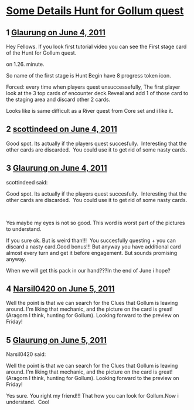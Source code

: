 # [ Some Details Hunt for Gollum quest](https://community.fantasyflightgames.com/topic/47857-some-details-hunt-for-gollum-quest/)

## 1 [Glaurung on June 4, 2011](https://community.fantasyflightgames.com/topic/47857-some-details-hunt-for-gollum-quest/?do=findComment&comment=479989)

Hey Fellows. If you look first tutorial video you can see the First stage card of the Hunt for Gollum quest.




on 1.26. minute.

So name of the first stage is Hunt Begin have 8 progress token icon.

Forced: every time when players quest unsuccessefully, The first player look at the 3 top cards of encounter deck.Reveal and add 1 of those card to the staging area and discard other 2 cards.

Looks like is same difficult as a River quest from Core set and i like it.

## 2 [scottindeed on June 4, 2011](https://community.fantasyflightgames.com/topic/47857-some-details-hunt-for-gollum-quest/?do=findComment&comment=480073)

Good spot. Its actually if the players quest succesfully.  Interesting that the other cards are discarded.  You could use it to get rid of some nasty cards.

## 3 [Glaurung on June 4, 2011](https://community.fantasyflightgames.com/topic/47857-some-details-hunt-for-gollum-quest/?do=findComment&comment=480128)

scottindeed said:

Good spot. Its actually if the players quest succesfully.  Interesting that the other cards are discarded.  You could use it to get rid of some nasty cards.



 

Yes maybe my eyes is not so good. This word is worst part of the pictures to understand.

If you sure ok. But is weird than!!!  You succesfully questing + you can discard a nasty card.Good bonus!!! But anyway you have additional card almost every turn and get it before engagement. But sounds promising anyway.

When we will get this pack in our hand???In the end of June i hope?

## 4 [Narsil0420 on June 5, 2011](https://community.fantasyflightgames.com/topic/47857-some-details-hunt-for-gollum-quest/?do=findComment&comment=480356)

Well the point is that we can search for the Clues that Gollum is leaving around. I'm liking that mechanic, and the picture on the card is great! (Aragorn I think, hunting for Gollum). Looking forward to the preview on Friday!

## 5 [Glaurung on June 5, 2011](https://community.fantasyflightgames.com/topic/47857-some-details-hunt-for-gollum-quest/?do=findComment&comment=480373)

Narsil0420 said:

Well the point is that we can search for the Clues that Gollum is leaving around. I'm liking that mechanic, and the picture on the card is great! (Aragorn I think, hunting for Gollum). Looking forward to the preview on Friday!



Yes sure. You right my friend!!! That how you can look for Gollum.Now i understand.  Cool

